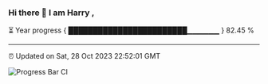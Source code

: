 ### Hi there 👋 I am Harry , 

⏳ Year progress { ████████████████████████▁▁▁▁▁▁ } 82.45 %

---

⏰ Updated on Sat, 28 Oct 2023 22:52:01 GMT

![Progress Bar CI](https://github.com/duykhang68/duykhang68/workflows/Progress%20Bar%20CI/badge.svg)

